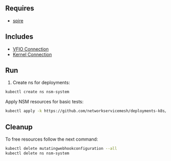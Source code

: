 ## Requires

- [spire](../spire)

## Includes

- [VFIO Connection](../use-cases/Vfio2Noop)
- [Kernel Connection](../use-cases/SriovKernel2Noop)

## Run

1. Create ns for deployments:
```bash
kubectl create ns nsm-system
```

Apply NSM resources for basic tests:
```bash
kubectl apply -k https://github.com/networkservicemesh/deployments-k8s/examples/sriov?ref=5ddaaf937e688d592feb2fa29b8c9682eaddccb0
```

## Cleanup

To free resources follow the next command:
```bash
kubectl delete mutatingwebhookconfiguration --all
kubectl delete ns nsm-system
```
